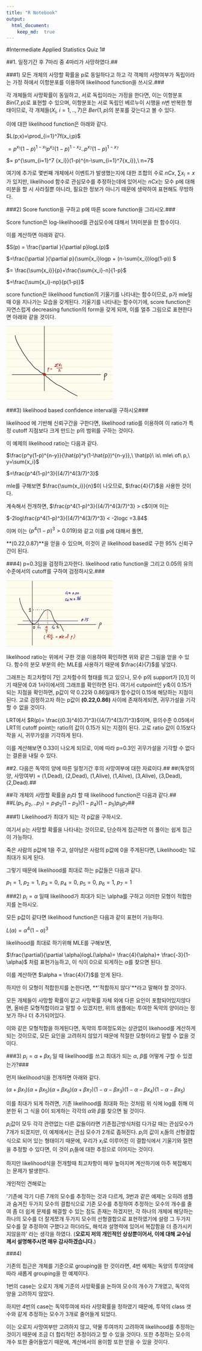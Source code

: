 ```yaml
---
title: "R Notebook"
output: 
  html_document:
    keep_md:  true
---
```


#Intermediate Applied Statistics Quiz 1#

##1. 일정기간 후 7마리 중 4마리가 사망하였다.##

###1) 모든 개체의 사망할 확률을 p로 동일하다고 하고 각 객체의 사망여부가 독립이라는 가정 하에서 이항분포를 이용하여 likelihood function을 쓰시오.###

 각 개체들의 사망확률이 동일하고, 서로 독립이라는 가정을 한다면, 이는 이항분포 $Bin(7,p)$로 표현할 수 있으며, 이항분포는 서로 독립인 베르누이 시행을 n번 반복한 형태이므로, 각 개체들($X_i,\ i=1,..,7$)은 $Ber(1,p)$의 분포를 갖는다고 볼 수 있다.
 
이에 대한 likelihood function은 아래와 같다.

$L(p;x)=\prod_{i=1}^7f(x_i;p)$


$= p^{x_1}(1-p)^{1-x_1}p^{x_2}(1-p)^{1-x_2}..p^{x_7}(1-p)^{1-x_7}$


$= p^{\sum_{i=1}^7 {x_i}}(1-p)^{n-\sum_{i=1}^7{x_i}},\ n=7$


여기에 추가로 몇번째 개체에서 이벤트가 발생했는지에 대한 조합의 수로 $nCx,\ \sum{x_i}=x$가 있지만, likelihood 함수로 관심모수를 추정하는데에 있어서는 $nCx$는 모수 p에 대해 미분을 할 시 사라질뿐 아니라, 필요한 정보가 아니기 때문에 생략하여 표현해도 무방하다.


###2) Score function을 구하고 p에 따른 score function을 그리시오.###

 Score function은 log-likelihood를 관심모수에 대해서 1차미분을 한 함수이다.
 
 이를 계산하면 아래와 같다.
 
 $S(p) = 	\frac{\partial }{\partial p}logL(p)$
 
 $=\frac{\partial }{\partial p}(\sum{x_i}logp + (n-\sum{x_i})log(1-p)) $
 
 $= \frac{\sum{x_i}}{p}+\frac{\sum{x_i}-n}{1-p}$
 
 $=\frac{\sum{x_i}-np}{p(1-p)}$
 
 score function은 likelihood function의 기울기를 나타내는 함수이므로, p가 mle일때 0을 지나가는 모습을 갖게된다. 기울기를 나타내는 함수이기에, score function은 자연스럽게 decreasing function의 form을 갖게 되며, 이를 얼추 그림으로 표현한다면 아래와 같을 것이다.
 
 ![](07_photo1.png)
 
###3) likelihood based confidence interval을 구하시오###
 
likelihood 에 기반해 신뢰구간을 구한다면, likelihood ratio를 이용하여 이 ratio가 특정 cutoff 지점보다 크게 만드는 p의 범위를 구하는 것이다. 

이 예제의 likelihood ratio는 다음과 같다.

$\frac{p^y(1-p)^{n-y}}{\hat{p}^y(1-\hat{p})^{n-y}},\ \hat{p}\ is\ mle\ of\ p,\ y=\sum{x_i}$

$=\frac{p^4(1-p)^3}{(4/7)^4(3/7)^3}$

mle를 구해보면 $\frac{\sum{x_i}}{n}$이 나오므로, $\frac{4}{7}$을 사용한 것이다.

계속해서 전개하면, $\frac{p^4(1-p)^3}{(4/7)^4(3/7)^3} > c$이며 이는 

$-2log\frac{p^4(1-p)^3}{(4/7)^4(3/7)^3} < -2logc =3.84$

이며 이는 $\{p^4(1-p)^3 > 0.019 \}$와 같고 이를 p에 대해서 풀면,

**(0.22,0.87)**을 얻을 수 있으며, 이것이 곧 likelihood based로 구한 95% 신뢰구간이 된다.


###4) p=0.3임을 검정하고자한다. likelihood ratio function을 그리고 0.05의 유의수준에서의 cutoff를 구하여 검정하시오.###


![](07_photo2.png)

likelihood ratio는 위에서 구한 것을 이용하여 확인하면 위와 같은 그림을 얻을 수 있다. 함수의 분모 부분의 $\hat{\theta}$는 MLE를 사용하기 때문에 $\frac{4}{7}$를 넣었다.

그래프는 최고차항이 7인 고차함수의 형태를 띄고 있으나, 모수 p의 support가 [0,1] 이기 때문에 0과 1사이에서의 그래프를 확인하면 된다. 여기서 cutpoint인 y축이 0.15가 되는 지점을 확인하면, p값이 약 0.22와 0.86일때가 함수값이 0.15에 해당하는 지점이 된다. 고로 검정하고자 하는 p값이 **(0.22,0.86)** 사이에 존재하게되면, 귀무가설을 기각할 수 없을 것이다.


LRT에서 $R(p)= \frac{(0.3)^4(0.7)^3}{(4/7)^4(3/7)^3}$이며, 유의수준 0.05에서 LRT의 cutoff point는 ratio의 값이 0.15가 되는 지점이 된다. 고로 ratio 값이 0.15보다 작을 시, 귀무가설을 기각하게 된다.

이를 계산해보면 0.33이 나오게 되므로, 이에 따라 p=0.3인 귀무가설을 기각할 수 없다는 결론을 내릴 수 있다.




##2. 다음은 독약의 양에 따른 일정기간 후의 사망여부에 대한 자료이다.##
##(독양의 양, 사망여부) = (1,Dead), (2,Dead), (1,Alive), (1,Alive), (3,Alive), (3,Dead), (2,Dead).##

##각 개체의 사망할 확률을 $p_i$라 할 때 likelihood function은 다음과 같다.##
##$L(p_1,p_2,..p_7)=p_1p_2(1-p_3)(1-p_4)(1-p_5)p_6p_7$##

###1) Likelihood가 최대가 되는 각 p값을 구하시오.

여기서 p는 사망할 확률을 나타내는 것이므로, 단순하게 접근하면 이 풀이는 쉽게 접근이 가능하다.

죽은 사람의 p값에 1을 주고, 살아남은 사람의 p값에 0을 주게된다면, Likelihood는 1로 최대가 되게 된다. 

그렇기 때문에 likelihood를 최대로 하는 p값들은 다음과 같다.

$p_1=1,\ p_2=1,\ p_3=0,\ p_4=0,\ p_5=0,\ p_6=1,\  p_7=1$

###2) $p_i=\alpha$ 일때 likelihood가 최대가 되는 \alpha를 구하고 이러한 모형이 적합한지를 논하시오.

모든 p값이 같다면 likelihood function은 다음과 같이 표현이 가능하다.

$L(\alpha)=\alpha^4(1-\alpha)^3$

likelihood를 최대로 하기위해 MLE를 구해보면,

$\frac{\partial}{\partial \alpha}logL(\alpha)= \frac{4}{\alpha}+ \frac{-3}{1-\alpha}$ 처럼 표현가능하고, 이 식이 0으로 되게하는 $\alpha$를 찾으면 된다.

이를 계산하면 $\alpha = \frac{4}{7}$를 얻게 된다.

하지만 이 모형이 적합한지를 논한다면, **'적합하지 않다'**라고 말해야 할 것이다.

모든 개체들이 사망할 확률이 같고 사망확률 자체 외에 다른 요인이 포함되어있지않다면, 올바른 모형적합이라고 말할 수 있겠지만, 위의 샘플에는 투여한 독약의 양이라는 정보가 하나 더 추가되어있다. 

이와 같은 모형적합을 하게된다면, 독약의 투여정도와는 상관없이 likehood를 계산하게 되는 것이므로, 모든 요인을 고려하지 않았기 때문에 적절한 모형이라고 말할 수 없을 것이다.

###3) $p_i=\alpha+\beta{x_i}$ 일 때 likelihood를 쓰고 최대가 되는 $\alpha,\ \beta$를 어떻게 구할 수 있겠는가?###

먼저 likelihood식을 전개하면 아래와 같다.

$(\alpha+\beta{x_1})(\alpha+\beta{x_5})(\alpha+\beta{x_6})(\alpha+\beta{x_7})(1-\alpha-\beta{x_3})(1-\alpha-\beta{x_4})(1-\alpha-\beta{x_5})$


이를 최대가 되게 하려면, 기존 likelihood를 최대화 하는 것처럼 위 식에 log를 취해 미분한 뒤 그 식을 0이 되게하는 각각의 $\alpha$와 $\beta$를 찾으면 될 것이다.

$p_i$값이 모두 각각 관련없는 다른 값들이라면 기존접근방식처럼 다가갈 때는 관심모수가 7개가 되겠지만, 이 예제에서는 관심 모수가 2개로 좁혀진다. $p_i$의 값이 $x_i$들의 선형결합식으로 되어 있는 형태이기 때문에, 우리가 $x_i$로 이루어진 이 결합식에서 기울기와 절편을 추정할 수 있다면, 이 것이 $p_i$들에 대한 추정으로 이어지는 것이다. 

하지만 likelihood식을 전개할때 최고차항이 매우 높아지며 계산하기에 아주 복잡해지는 문제가 발생한다. 

개인적인 견해로는 

'기존에 각기 다른 7개의 모수를 추정하는 것과 다르게, 3번과 같은 예제는 오히려 샘플과 숨겨진 두가지 모수의 결합식으로 기존 모수를 추정하여 추정하는 모수의 개수를 줄여 좀 더 쉽게 문제를 해결할 수 있는 점도 존재는 하겠지만, 각 하나의 개체에 해당하는 하나의 모수를 더 잘게쪼개 두가지 모수의 선형결합으로 표현하였기에 설령 그 두가지 모수를 잘 추정하여 구했다고 하더라도, 해석과 설명력에 있어서 복잡함을 더 증가시키지않을까' 라는 생각을 하였다. (**오로지 저의 개인적인 상상뿐이어서, 이에 대해 교수님께서 설명해주시면 매우 감사하겠습니다.**)


###4)

기존의 접근은 개체를 기준으로 grouping을 한 것이라면, 4번 예제는 독양의 투여양에 따라 새롭게 grouping을 한 예제이다.

1번의 case는 오로지 개체 기준의 사망확률을 논하여 모수의 개수가 7개였고, 독약의 양을 고려하지 않았다.

하지만 4번의 case는 독약투여에 따라 사망확률을 정하였기 때문에, 투약의 class 갯수와 같게 추정하는 모수가 3개로 줄어들게 되었다.

이는 오로지 사망여부만 고려하지 않고, 약물 투여까지 고려하여 likelihood를 추정하는 것이기 때문에 조금 더 합리적인 추정이라고 할 수 있을 것이다. 또한 추정하는 모수의 개수 또한 줄어들었기 때문에, 계산에서의 용이함 또한 얻을 수 있을 것이다.



